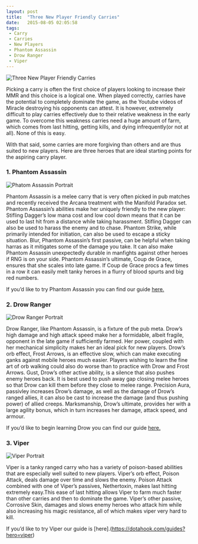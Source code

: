 ```yaml
---
layout: post
title:  "Three New Player Friendly Carries"
date:   2015-08-05 02:05:58
tags:
 - Carry
 - Carries
 - New Players
 - Phantom Assassin
 - Drow Ranger
 - Viper
---
```


![Three New Player Friendly Carries](http://dotahook.github.io/assets/articleImages/threeCariesListing.jpg)

Picking a carry is often the first choice of players looking to increase their MMR and this choice is a logical one. When played correctly, carries have the potential to completely dominate the game, as the Youtube videos of Miracle destroying his opponents can attest. It is however, extremely difficult to play carries effectively due to their relative weakness in the early game. To overcome this weakness carries need a huge amount of farm, which comes from last hitting, getting kills, and dying infrequently(or not at all). None of this is easy.

With that said, some carries are more forgiving than others and are thus suited to new players. Here are three heroes that are ideal starting points for the aspiring carry player.

### 1. Phantom Assassin

![Phatom Assassin Portrait](https://dotahook.com/assets/heroPortraits/phantom_assassin_full.png)

Phantom Assassin is  a melee carry that is very often picked in pub matches and recently received the Arcana treatment with the Manifold Paradox set. Phantom Assassin’s abilities make her uniquely friendly to the new player: Stifling Dagger’s low mana cost and low cool down means that it can be used to last hit from a distance while taking harassment. Stifling Dagger can also be used to harass the enemy and to chase. Phantom Strike, while primarily intended for initiation, can also be used to escape a sticky situation. Blur, Phantom Assassin’s first passive, can be helpful when taking harras as it mitigates some of the damage you take. It can also make Phantom Assassin unexpectedly durable in manfights against other heroes if RNG is on your side. Phantom Assassin’s ultimate, Coup de Grace, ensures that she scales into late game. If Coup de Grace procs a few times in a row it can easily melt tanky heroes in a flurry of blood spurts and big red numbers.

If you’d like to try Phantom Assassin you can find our guide [here.](https://dotahook.com/guides?hero=phantomAssassin)

### 2. Drow Ranger

![Drow Ranger Portrait](https://dotahook.com/assets/heroPortraits/drow_ranger_full.png)

Drow Ranger, like Phantom Assassin, is a fixture of the pub meta. Drow’s high damage and high attack speed make her a formidable, albeit fragile, opponent in the late game if sufficiently farmed. Her power, coupled with her mechanical simplicity makes her an ideal pick for new players. Drow’s orb effect, Frost Arrows, is an effective slow, which can make executing ganks against mobile heroes much easier. Players wishing to learn the fine art of orb walking could also do worse than to practice with Drow and Frost Arrows. Gust, Drow’s other active ability, is a silence that also pushes enemy heroes back. It is best used to push away gap closing melee heroes so that Drow can kill them before they close to melee range. Precision Aura, passivley increases Drow’s damage, as well as the damage of Drow’s ranged allies, it can also be cast to increase the damage (and thus pushing power) of allied creeps. Marksmanship, Drow’s ultimate, provides her with a large agility bonus, which in turn increases her damage, attack speed, and armour.

If you’d like to begin learning Drow you can find our guide [here.](https://dotahook.com/guides?hero=drowRanger)

### 3. Viper

![Viper Portrait](https://dotahook.com/assets/heroPortraits/viper_full.png)

Viper is a tanky ranged carry who has a variety of poison-based abilities that are especially well suited to new players. Viper’s orb effect, Poison Attack, deals damage over time and slows the enemy. Poison Attack combined with one of Viper’s passives, Nethertoxin, makes last hitting extremely easy.This ease of last hitting allows Viper to farm much faster than other carries and then to dominate the game. Viper’s other passive, Corrosive Skin, damages and slows enemy heroes who attack him while also increasing his magic resistance, all of which makes viper very hard to kill.

If you’d like to try Viper our guide is [here].(https://dotahook.com/guides?hero=viper)
